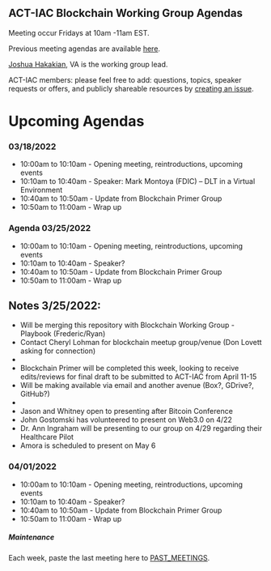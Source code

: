 ## ACT-IAC Blockchain Working Group Agendas

Meeting occur Fridays at 10am -11am EST.

Previous meeting agendas are available [here](./previous_agendas/).

[Joshua Hakakian](https://github.com/jhakakian), VA is the working group lead.

ACT-IAC members: please feel free to add: questions, topics, speaker requests or offers, and publicly
shareable resources by [creating an issue](https://github.com/ACT-IAC-BWG/agendas/issues).

# Upcoming Agendas

### 03/18/2022

* 10:00am to 10:10am - Opening meeting, reintroductions, upcoming events
* 10:10am to 10:40am - Speaker: Mark Montoya (FDIC) – DLT in a Virtual Environment
* 10:40am to 10:50am - Update from Blockchain Primer Group
* 10:50am to 11:00am - Wrap up

### Agenda 03/25/2022

* 10:00am to 10:10am - Opening meeting, reintroductions, upcoming events
* 10:10am to 10:40am - Speaker?
* 10:40am to 10:50am - Update from Blockchain Primer Group
* 10:50am to 11:00am - Wrap up

## Notes 3/25/2022:

* Will be merging this repository with Blockchain Working Group - Playbook (Frederic/Ryan)
* Contact Cheryl Lohman for blockchain meetup group/venue (Don Lovett asking for connection)
* 
* Blockchain Primer will be completed this week, looking to receive edits/reviews for final draft to be submitted to ACT-IAC from April 11-15
* Will be making available via email and another avenue (Box?, GDrive?, GitHub?)
* 
* Jason and Whitney open to presenting after Bitcoin Conference
* John Gostomski has volunteered to present on Web3.0 on 4/22
* Dr. Ann Ingraham will be presenting to our group on 4/29 regarding their Healthcare Pilot
* Amora is scheduled to present on May 6

### 04/01/2022

* 10:00am to 10:10am - Opening meeting, reintroductions, upcoming events
* 10:10am to 10:40am - Speaker?
* 10:40am to 10:50am - Update from Blockchain Primer Group
* 10:50am to 11:00am - Wrap up

##### Maintenance

Each week, paste the last meeting here to [PAST_MEETINGS](./previous_agendas/).
